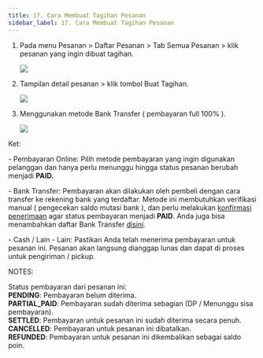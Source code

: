 ```yaml
---
title: 17. Cara Membuat Tagihan Pesanan
sidebar_label: 17. Cara Membuat Tagihan Pesanan
---
```

1. P﻿ada menu Pesanan > Daftar Pesanan > Tab Semua Pesanan > klik pesanan yang ingin dibuat tagihan.

   ![](/img/17.-membuat-tagihan-pesanan_list-depan-update-.png)
2. Tampilan detail pesanan > klik tombol Buat Tagihan.

   ![](/img/17.-membuat-tagihan-pesanan_buat-tagihan_update.png)
3. M﻿enggunakan metode Bank Transfer ( pembayaran full 100% ).

   ![](/img/17.-membuat-tagihan-pesanan-metode-bank-transfer-update.png)

K﻿et:

\-﻿ Pembayaran Online: Pilih metode pembayaran yang ingin digunakan pelanggan dan hanya perlu menunggu hingga status pesanan berubah menjadi **PAID.**

\-﻿ Bank Transfer: Pembayaran akan dilakukan oleh pembeli dengan cara transfer ke rekening bank yang terdaftar. Metode ini membutuhkan verifikasi manual ( pengecekan saldo mutasi bank ), dan perlu melakukan [konfirmasi penerimaan](https://onee.netlify.app/dashboard/17-1-konfirmasi-penerimaan-manual-bank-transfer) agar status pembayaran menjadi **PAID**. Anda juga bisa menambahkan daftar Bank Transfer [disini](https://onee.netlify.app/dashboard/rekening-bank).

\-﻿ Cash / Lain - Lain: Pastikan Anda telah menerima pembayaran untuk pesanan ini. Pesanan akan langsung dianggap lunas dan dapat di proses untuk pengiriman / pickup.

N﻿OTES: 

Status pembayaran dari pesanan ini:\
**PENDING**: Pembayaran belum diterima.\
**PARTIAL_PAID**: Pembayaran sudah diterima sebagian (DP / Menunggu sisa pembayaran).\
**SETTLED**: Pembayaran untuk pesanan ini sudah diterima secara penuh.\
**CANCELLED**: Pembayaran untuk pesanan ini dibatalkan.\
**REFUNDED**: Pembayaran untuk pesanan ini dikembalikan sebagai saldo poin.